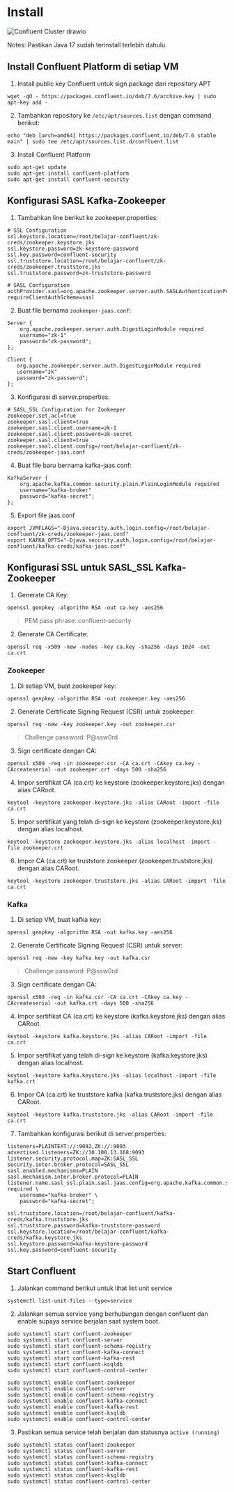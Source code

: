 # Install

![Confluent Cluster drawio](https://github.com/ivynajohansen/belajar-confluent/assets/83331802/9cbe1fb2-9d03-4025-9080-f98f80e33930)

Notes: Pastikan Java 17 sudah terinstall terlebih dahulu.

## Install Confluent Platform di setiap VM

1. Install public key Confluent untuk sign package dari repository APT

```
wget -qO - https://packages.confluent.io/deb/7.6/archive.key | sudo apt-key add -
```

2. Tambahkan repository ke `/etc/apt/sources.list` dengan command berikut:

```
echo "deb [arch=amd64] https://packages.confluent.io/deb/7.6 stable main" | sudo tee /etc/apt/sources.list.d/confluent.list
```

3. Install Confluent Platform

```
sudo apt-get update
sudo apt-get install confluent-platform
sudo apt-get install confluent-security
```

## Konfigurasi SASL Kafka-Zookeeper

1. Tambahkan line berikut ke zookeeper.properties:

```
# SSL Configuration
ssl.keystore.location=/root/belajar-confluent/zk-creds/zookeeper.keystore.jks
ssl.keystore.password=zk-keystore-password
ssl.key.password=confluent-security
ssl.truststore.location=/root/belajar-confluent/zk-creds/zookeeper.truststore.jks
ssl.truststore.password=zk-truststore-password

# SASL Configuration
authProvider.sasl=org.apache.zookeeper.server.auth.SASLAuthenticationProvider
requireClientAuthScheme=sasl
```

2. Buat file bernama `zookeeper-jaas.conf`:

```
Server {
    org.apache.zookeeper.server.auth.DigestLoginModule required
    username="zk-1"
    password="zk-password";
};

Client {
   org.apache.zookeeper.server.auth.DigestLoginModule required
   username="zk"
   password="zk-password";
};
```

3. Konfigurasi di server.properties:

```
# SASL_SSL Configuration for Zookeeper
zookeeper.set.acl=true
zookeeper.sasl.client=true
zookeeper.sasl.client.username=zk-1
zookeeper.sasl.client.password=zk-secret
zookeeper.sasl.client=true
zookeeper.sasl.client.config=/root/belajar-confluent/zk-creds/zookeeper-jaas.conf
```

4. Buat file baru bernama kafka-jaas.conf:

```
KafkaServer {
    org.apache.kafka.common.security.plain.PlainLoginModule required
    username="kafka-broker"
    password="kafka-secret";
};
```

5. Export file jaas.conf

```
export JVMFLAGS="-Djava.security.auth.login.config=/root/belajar-confluent/zk-creds/zookeeper-jaas.conf"
export KAFKA_OPTS="-Djava.security.auth.login.config=/root/belajar-confluent/kafka-creds/kafka-jaas.conf"
```

## Konfigurasi SSL untuk SASL_SSL Kafka-Zookeeper

1. Generate CA Key:

```
openssl genpkey -algorithm RSA -out ca.key -aes256
```

> PEM pass phrase: confluent-security

2. Generate CA Certificate:

```
openssl req -x509 -new -nodes -key ca.key -sha256 -days 1024 -out ca.crt
```

### Zookeeper

1. Di setiap VM, buat zookeeper key:

```
openssl genpkey -algorithm RSA -out zookeeper.key -aes256
```

2. Generate Certificate Signing Request (CSR) untuk zookeeper:

```
openssl req -new -key zookeeper.key -out zookeeper.csr
```

> Challenge password: P@ssw0rd

3. Sign certificate dengan CA:

```
openssl x509 -req -in zookeeper.csr -CA ca.crt -CAkey ca.key -CAcreateserial -out zookeeper.crt -days 500 -sha256
```

4. Impor sertifikat CA (ca.crt) ke keystore (zookeeper.keystore.jks) dengan alias CARoot.

```
keytool -keystore zookeeper.keystore.jks -alias CARoot -import -file ca.crt
```

5. Impor sertifikat yang telah di-sign ke keystore (zookeeper.keystore.jks) dengan alias localhost.

```
keytool -keystore zookeeper.keystore.jks -alias localhost -import -file zookeeper.crt
```

6. Impor CA (ca.crt) ke truststore zookeeper (zookeeper.truststore.jks) dengan alias CARoot.

```
keytool -keystore zookeeper.truststore.jks -alias CARoot -import -file ca.crt 
```

### Kafka

1. Di setiap VM, buat kafka key:

```
openssl genpkey -algorithm RSA -out kafka.key -aes256
```

2. Generate Certificate Signing Request (CSR) untuk server:

```
openssl req -new -key kafka.key -out kafka.csr
```

> Challenge password: P@ssw0rd

3. Sign certificate dengan CA:

```
openssl x509 -req -in kafka.csr -CA ca.crt -CAkey ca.key -CAcreateserial -out kafka.crt -days 500 -sha256
```

4. Impor sertifikat CA (ca.crt) ke keystore (kafka.keystore.jks) dengan alias CARoot.

```
keytool -keystore kafka.keystore.jks -alias CARoot -import -file ca.crt
```

5. Impor sertifikat yang telah di-sign ke keystore (kafka.keystore.jks) dengan alias localhost.

```
keytool -keystore kafka.keystore.jks -alias localhost -import -file kafka.crt
```

6. Impor CA (ca.crt) ke truststore kafka (kafka.truststore.jks) dengan alias CARoot.

```
keytool -keystore kafka.truststore.jks -alias CARoot -import -file ca.crt 
```

7. Tambahkan konfigurasi berikut di server.properties:

```
listeners=PLAINTEXT://:9092,ZK://:9093
advertised.listeners=ZK://10.100.13.168:9093
listener.security.protocol.map=ZK:SASL_SSL
security.inter.broker.protocol=SASL_SSL
sasl.enabled.mechanisms=PLAIN
sasl.mechanism.inter.broker.protocol=PLAIN
listener.name.sasl_ssl.plain.sasl.jaas.config=org.apache.kafka.common.security.plain.PlainLoginModule required \
    username="kafka-broker" \
    password="kafka-secret";

ssl.truststore.location=/root/belajar-confluent/kafka-creds/kafka.truststore.jks
ssl.truststore.password=kafka-truststore-password
ssl.keystore.location=/root/belajar-confluent/kafka-creds/kafka.keystore.jks
ssl.keystore.password=kafka-keystore-password
ssl.key.password=confluent-security
```


## Start Confluent

1. Jalankan command berikut untuk lihat list unit service

```
systemctl list-unit-files --type=service
```

2. Jalankan semua service yang berhubungan dengan confluent dan enable supaya service berjalan saat system boot.

```
sudo systemctl start confluent-zookeeper
sudo systemctl start confluent-server
sudo systemctl start confluent-schema-registry
sudo systemctl start confluent-kafka-connect
sudo systemctl start confluent-kafka-rest
sudo systemctl start confluent-ksqldb
sudo systemctl start confluent-control-center

sudo systemctl enable confluent-zookeeper
sudo systemctl enable confluent-server
sudo systemctl enable confluent-schema-registry
sudo systemctl enable confluent-kafka-connect
sudo systemctl enable confluent-kafka-rest
sudo systemctl enable confluent-ksqldb
sudo systemctl enable confluent-control-center
```

3. Pastikan semua service telah berjalan dan statusnya `active (running)`

```
sudo systemctl status confluent-zookeeper
sudo systemctl status confluent-server
sudo systemctl status confluent-schema-registry
sudo systemctl status confluent-kafka-connect
sudo systemctl status confluent-kafka-rest
sudo systemctl status confluent-ksqldb
sudo systemctl status confluent-control-center
```

